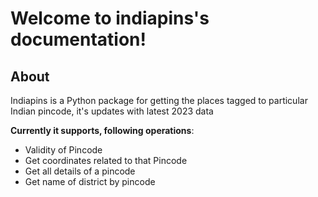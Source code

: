 # Welcome to indiapins's documentation!

## About

Indiapins is a Python package for getting the places tagged to particular Indian pincode, it's updates with latest 2023 data

**Currently it supports, following operations**:
* Validity of Pincode
* Get coordinates related to that Pincode
* Get all details of a pincode
* Get name of district by pincode

